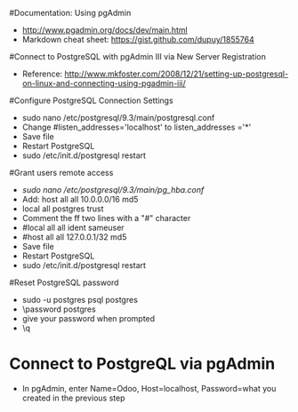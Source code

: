 #Documentation: Using pgAdmin
* http://www.pgadmin.org/docs/dev/main.html
* Markdown cheat sheet: https://gist.github.com/dupuy/1855764

#Connect to PostgreSQL with pgAdmin III via New Server Registration
* Reference: http://www.mkfoster.com/2008/12/21/setting-up-postgresql-on-linux-and-connecting-using-pgadmin-iii/

#Configure PostgreSQL Connection Settings
* sudo nano /etc/postgresql/9.3/main/postgresql.conf
* Change #listen_addresses='localhost' to listen_addresses ='*'
* Save file
* Restart PostgreSQL
* sudo /etc/init.d/postgresql restart

#Grant users remote access
* *sudo nano /etc/postgresql/9.3/main/pg_hba.conf*
* Add: host all all 10.0.0.0/16 md5
* local all postgres trust
* Comment the ff two lines with a "#" character
* #local all all ident sameuser
* #host all all 127.0.0.1/32 md5
* Save file
* Restart PostgreSQL
* sudo /etc/init.d/postgresql restart

#Reset PostgreSQL password
* sudo -u postgres psql postgres
* \password postgres
* give your password when prompted
* \q

# Connect to PostgreQL via pgAdmin
* In pgAdmin, enter Name=Odoo, Host=localhost, Password=what you created in the previous step
